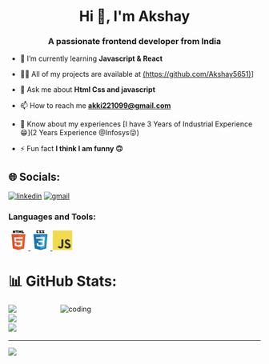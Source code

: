 <h1 align="center">Hi 👋, I'm Akshay</h1>
<h3 align="center">A passionate frontend developer from India</h3>

- 🌱 I’m currently learning **Javascript & React**

- 👨‍💻 All of my projects are available at [(https://github.com/Akshay5651)](https://github.com/Akshay5651)]

- 💬 Ask me about **Html Css and javascript**

- 📫 How to reach me **akki221099@gmail.com**

- 📄 Know about my experiences [I have 3 Years of Industrial Experience 😁](2 Years Experience @Infosys😜)

- ⚡ Fun fact **I think I am funny 🙃**

## 🌐 Socials:
[![linkedin](https://img.shields.io/badge/linkedin-0A66C2?style=for-the-badge&logo=linkedin&logoColor=white)](https://www.linkedin.com/in/akshay-verma-0270b7172/)
[![gmail](https://img.shields.io/badge/Gmail-D14836?style=for-the-badge&amp;logo=gmail&amp;logoColor=white)](akki221099@gmail.com)

<h3 align="left">Languages and Tools:</h3>
<p align="left"> <a href="https://www.w3.org/html/" target="_blank" rel="noreferrer"> <img src="https://raw.githubusercontent.com/devicons/devicon/master/icons/html5/html5-original-wordmark.svg" alt="html5" width="40" height="40"/> </a> <a href="https://www.w3schools.com/css/" target="_blank" rel="noreferrer"> <img src="https://raw.githubusercontent.com/devicons/devicon/master/icons/css3/css3-original-wordmark.svg" alt="css3" width="40" height="40"/> </a> <a href="https://developer.mozilla.org/en-US/docs/Web/JavaScript" target="_blank" rel="noreferrer"> <img src="https://raw.githubusercontent.com/devicons/devicon/master/icons/javascript/javascript-original.svg" alt="javascript" width="40" height="40"/> </a> </p>

# 📊 GitHub Stats:
<span><img align="right" alt="coding" width="400" src="https://camo.githubusercontent.com/e20822b4282c07ffd010cd05f855a6561d3b62358ca9e607e4901288dd748fcb/68747470733a2f2f63646e2e6472696262626c652e636f6d2f75736572732f323133313939332f73637265656e73686f74732f343934383733362f74686f75676874776f726b732d6769665f6472696262626c652e676966"><span/>
![](https://github-readme-stats.vercel.app/api?username=Akshay5651&theme=radical&hide_border=true&include_all_commits=true&count_private=true)<br/>
![](https://github-readme-streak-stats.herokuapp.com/?user=Akshay5651&theme=radical&hide_border=true)<br/>
![](https://github-readme-stats.vercel.app/api/top-langs/?username=Akshay5651&theme=radical&hide_border=true&include_all_commits=true&count_private=true&layout=compact)

---
[![](https://visitcount.itsvg.in/api?id=Muntaha07&icon=0&color=0)](https://visitcount.itsvg.in)
